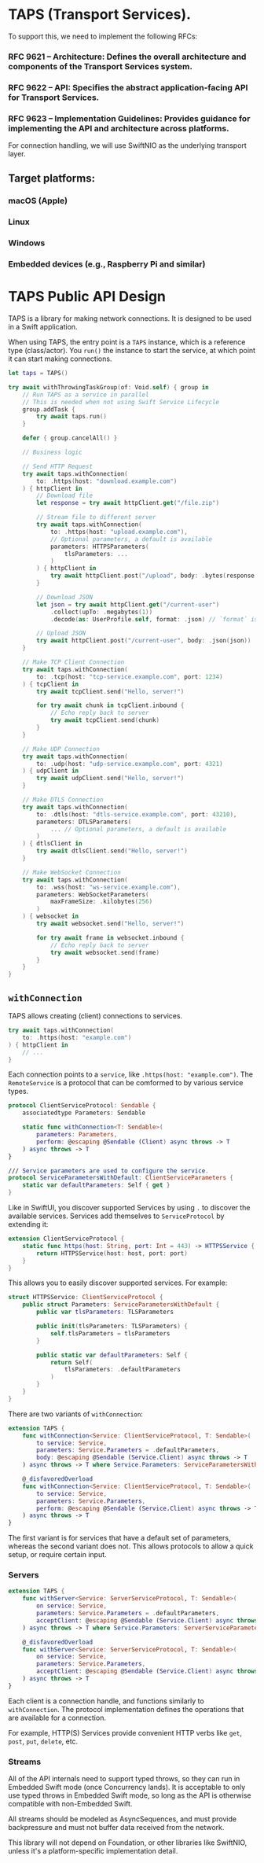 # TAPS (Transport Services).

To support this, we need to implement the following RFCs:

### RFC 9621 – Architecture: Defines the overall architecture and components of the Transport Services system.

### RFC 9622 – API: Specifies the abstract application-facing API for Transport Services.

### RFC 9623 – Implementation Guidelines: Provides guidance for implementing the API and architecture across platforms.

For connection handling, we will use SwiftNIO as the underlying transport layer.

## Target platforms:

### macOS (Apple)

### Linux

### Windows

### Embedded devices (e.g., Raspberry Pi and similar)

# TAPS Public API Design

TAPS is a library for making network connections. It is designed to be used in a Swift application.

When using TAPS, the entry point is a `TAPS` instance, which is a reference type (class/actor).
You `run()` the instance to start the service, at which point it can start making connections.

```swift
let taps = TAPS()

try await withThrowingTaskGroup(of: Void.self) { group in
    // Run TAPS as a service in parallel
    // This is needed when not using Swift Service Lifecycle
    group.addTask {
        try await taps.run()
    }

    defer { group.cancelAll() }

    // Business logic

    // Send HTTP Request
    try await taps.withConnection(
        to: .https(host: "download.example.com")
    ) { httpClient in
        // Download file
        let response = try await httpClient.get("/file.zip")

        // Stream file to different server
        try await taps.withConnection(
            to: .https(host: "upload.example.com"),
            // Optional parameters, a default is available
            parameters: HTTPSParameters(
                tlsParameters: ...
            )
        ) { httpClient in
            try await httpClient.post("/upload", body: .bytes(response.body))
        }

        // Download JSON
        let json = try await httpClient.get("/current-user")
            .collect(upTo: .megabytes(1))
            .decode(as: UserProfile.self, format: .json) // `format` is optional

        // Upload JSON
        try await httpClient.post("/current-user", body: .json(json))
    }

    // Make TCP Client Connection
    try await taps.withConnection(
        to: .tcp(host: "tcp-service.example.com", port: 1234)
    ) { tcpClient in
        try await tcpClient.send("Hello, server!")

        for try await chunk in tcpClient.inbound {
            // Echo reply back to server
            try await tcpClient.send(chunk)
        }
    }

    // Make UDP Connection
    try await taps.withConnection(
        to: .udp(host: "udp-service.example.com", port: 4321)
    ) { udpClient in
        try await udpClient.send("Hello, server!")
    }

    // Make DTLS Connection
    try await taps.withConnection(
        to: .dtls(host: "dtls-service.example.com", port: 43210),
        parameters: DTLSParameters(
            ... // Optional parameters, a default is available
        )
    ) { dtlsClient in
        try await dtlsClient.send("Hello, server!")
    }

    // Make WebSocket Connection
    try await taps.withConnection(
        to: .wss(host: "ws-service.example.com"),
        parameters: WebSocketParameters(
            maxFrameSize: .kilobytes(256)
        )
    ) { websocket in
        try await websocket.send("Hello, server!")

        for try await frame in websocket.inbound {
            // Echo reply back to server
            try await websocket.send(frame)
        }
    }
}
```

## `withConnection`

TAPS allows creating (client) connections to services.

```swift
try await taps.withConnection(
    to: .https(host: "example.com")
) { httpClient in
    // ...
}
```

Each connection points to a `service`, like `.https(host: "example.com")`.
The `RemoteService` is a protocol that can be comformed to by various service types.

```swift
protocol ClientServiceProtocol: Sendable {
    associatedtype Parameters: Sendable

    static func withConnection<T: Sendable>(
        parameters: Parameters,
        perform: @escaping @Sendable (Client) async throws -> T
    ) async throws -> T
}

/// Service parameters are used to configure the service.
protocol ServiceParametersWithDefault: ClientServiceParameters {
    static var defaultParameters: Self { get }
}
```

Like in SwiftUI, you discover supported Services by using `.` to discover the available services.
Services add themselves to `ServiceProtocol` by extending it:

```swift
extension ClientServiceProtocol {
    static func https(host: String, port: Int = 443) -> HTTPSService {
        return HTTPSService(host: host, port: port)
    }
}
```

This allows you to easily discover supported services.
For example:

```swift
struct HTTPSService: ClientServiceProtocol {
    public struct Parameters: ServiceParametersWithDefault {
        public var tlsParameters: TLSParameters

        public init(tlsParameters: TLSParameters) {
            self.tlsParameters = tlsParameters
        }

        public static var defaultParameters: Self {
            return Self(
                tlsParameters: .defaultParameters
            )
        }
    }
}
```

There are two variants of `withConnection`:

```swift
extension TAPS {
    func withConnection<Service: ClientServiceProtocol, T: Sendable>(
        to service: Service,
        parameters: Service.Parameters = .defaultParameters,
        body: @escaping @Sendable (Service.Client) async throws -> T
    ) async throws -> T where Service.Parameters: ServiceParametersWithDefault

    @_disfavoredOverload
    func withConnection<Service: ClientServiceProtocol, T: Sendable>(
        to service: Service,
        parameters: Service.Parameters,
        perform: @escaping @Sendable (Service.Client) async throws -> T
    ) async throws -> T
}
```

The first variant is for services that have a default set of parameters, whereas the second variant does not.
This allows protocols to allow a quick setup, or require certain input.

### Servers

```swift
extension TAPS {
    func withServer<Service: ServerServiceProtocol, T: Sendable>(
        on service: Service,
        parameters: Service.Parameters = .defaultParameters,
        acceptClient: @escaping @Sendable (Service.Client) async throws -> T
    ) async throws -> T where Service.Parameters: ServerServiceParametersWithDefault

    @_disfavoredOverload
    func withServer<Service: ServerServiceProtocol, T: Sendable>(
        on service: Service,
        parameters: Service.Parameters,
        acceptClient: @escaping @Sendable (Service.Client) async throws -> T
    ) async throws -> T
}
```

Each client is a connection handle, and functions similarly to `withConnection`.
The protocol implementation defines the operations that are available for a connection.

For example, HTTP(S) Services provide convenient HTTP verbs like `get`, `post`, `put`, `delete`, etc.

### Streams

All of the API internals need to support typed throws, so they can run in Embedded Swift mode (once Concurrency lands).
It is acceptable to only use typed throws in Embedded Swift mode, so long as the API is otherwise compatible with non-Embedded Swift.

All streams should be modeled as AsyncSequences, and must provide backpressure and must not buffer data received from the network.

This library will not depend on Foundation, or other libraries like SwiftNIO, unless it's a platform-specific implementation detail.
